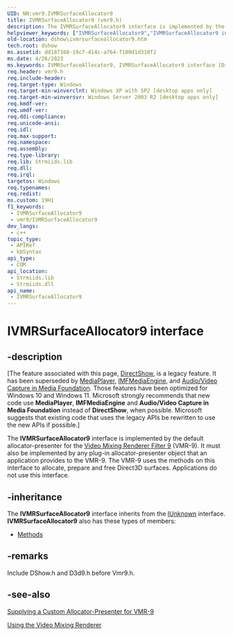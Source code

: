 ```yaml
---
UID: NN:vmr9.IVMRSurfaceAllocator9
title: IVMRSurfaceAllocator9 (vmr9.h)
description: The IVMRSurfaceAllocator9 interface is implemented by the default allocator-presenter for the Video Mixing Renderer Filter 9 (VMR-9).
helpviewer_keywords: ["IVMRSurfaceAllocator9","IVMRSurfaceAllocator9 interface [DirectShow]","IVMRSurfaceAllocator9 interface [DirectShow]","described","IVMRSurfaceAllocator9Interface","dshow.ivmrsurfaceallocator9","vmr9/IVMRSurfaceAllocator9"]
old-location: dshow\ivmrsurfaceallocator9.htm
tech.root: dshow
ms.assetid: dd187168-19c7-414c-a764-f180d1d310f2
ms.date: 4/26/2023
ms.keywords: IVMRSurfaceAllocator9, IVMRSurfaceAllocator9 interface [DirectShow], IVMRSurfaceAllocator9 interface [DirectShow],described, IVMRSurfaceAllocator9Interface, dshow.ivmrsurfaceallocator9, vmr9/IVMRSurfaceAllocator9
req.header: vmr9.h
req.include-header: 
req.target-type: Windows
req.target-min-winverclnt: Windows XP with SP2 [desktop apps only]
req.target-min-winversvr: Windows Server 2003 R2 [desktop apps only]
req.kmdf-ver: 
req.umdf-ver: 
req.ddi-compliance: 
req.unicode-ansi: 
req.idl: 
req.max-support: 
req.namespace: 
req.assembly: 
req.type-library: 
req.lib: Strmiids.lib
req.dll: 
req.irql: 
targetos: Windows
req.typenames: 
req.redist: 
ms.custom: 19H1
f1_keywords:
 - IVMRSurfaceAllocator9
 - vmr9/IVMRSurfaceAllocator9
dev_langs:
 - c++
topic_type:
 - APIRef
 - kbSyntax
api_type:
 - COM
api_location:
 - Strmiids.lib
 - Strmiids.dll
api_name:
 - IVMRSurfaceAllocator9
---
```


# IVMRSurfaceAllocator9 interface


## -description

\[The feature associated with this page, [DirectShow](/windows/win32/directshow/directshow), is a legacy feature. It has been superseded by [MediaPlayer](/uwp/api/Windows.Media.Playback.MediaPlayer), [IMFMediaEngine](/windows/win32/api/mfmediaengine/nn-mfmediaengine-imfmediaengine), and [Audio/Video Capture in Media Foundation](windows/win32/medfound/audio-video-capture-in-media-foundation). Those features have been optimized for Windows 10 and Windows 11. Microsoft strongly recommends that new code use **MediaPlayer**, **IMFMediaEngine** and **Audio/Video Capture in Media Foundation** instead of **DirectShow**, when possible. Microsoft suggests that existing code that uses the legacy APIs be rewritten to use the new APIs if possible.\]

The <b>IVMRSurfaceAllocator9</b> interface is implemented by the default allocator-presenter for the <a href="/windows/desktop/DirectShow/video-mixing-renderer-filter-9">Video Mixing Renderer Filter 9</a> (VMR-9). It must also be implemented by any plug-in allocator-presenter object that an application provides to the VMR-9. The VMR-9 uses the methods on this interface to allocate, prepare and free Direct3D surfaces. Applications do not use this interface.

## -inheritance

The <b>IVMRSurfaceAllocator9</b> interface inherits from the <a href="/windows/desktop/api/unknwn/nn-unknwn-iunknown">IUnknown</a> interface. <b>IVMRSurfaceAllocator9</b> also has these types of members:
<ul>
<li><a href="/">Methods</a></li>
</ul>

## -remarks

Include DShow.h and D3d9.h before Vmr9.h.

## -see-also

<a href="/windows/desktop/DirectShow/supplying-a-custom-allocator-presenter-for-vmr-9">Supplying a Custom Allocator-Presenter for VMR-9</a>



<a href="/windows/desktop/DirectShow/using-the-video-mixing-renderer">Using the Video Mixing Renderer</a>
